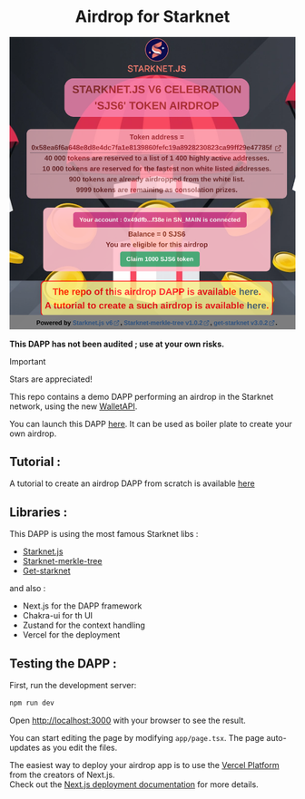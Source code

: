 <h1 style="text-align: center;"> Airdrop for Starknet </h1>

<p align="center">
  <img src="./public/airdrop-small.png" />
</p>

**This DAPP has not been audited ; use at your own risks.**

> [!IMPORTANT]
> Stars are appreciated!

This repo contains a demo DAPP performing an airdrop in the Starknet network, using the new [WalletAPI](https://github.com/PhilippeR26/Starknet-WalletAccount).  

You can launch this DAPP [here](https://airdrop-for-starknet.vercel.app/).
It can be used as boiler plate to create your own airdrop.

## Tutorial :
A tutorial to create an airdrop DAPP from scratch is available [here](./airdrop-tuto.md)

## Libraries :
This DAPP is using the most famous Starknet libs :
- [Starknet.js](https://www.starknetjs.com)
- [Starknet-merkle-tree](https://github.com/PhilippeR26/starknetMerkleTree)
- [Get-starknet](https://github.com/starknet-io/get-starknet)

and also :
- Next.js for the DAPP framework
- Chakra-ui for th UI
- Zustand for the context handling
- Vercel for the deployment

## Testing the DAPP :

First, run the development server:
```bash
npm run dev
```

Open [http://localhost:3000](http://localhost:3000) with your browser to see the result.

You can start editing the page by modifying `app/page.tsx`. The page auto-updates as you edit the files.

The easiest way to deploy your airdrop app is to use the [Vercel Platform](https://vercel.com/new?utm_medium=default-template&filter=next.js&utm_source=create-next-app&utm_campaign=create-next-app-readme) from the creators of Next.js.  
Check out the [Next.js deployment documentation](https://nextjs.org/docs/deployment) for more details.
